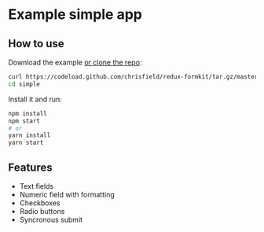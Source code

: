 # Example simple app

## How to use

Download the example [or clone the repo](https://github.com/chrisfield/redux-formkit):

```bash
curl https://codeload.github.com/chrisfield/redux-formkit/tar.gz/master | tar -xz --strip=2 "redux-formkit"-master/examples/simple
cd simple
```

Install it and run:

```bash
npm install
npm start
# or
yarn install
yarn start
```

## Features
* Text fields
* Numeric field with formatting
* Checkboxes
* Radio buttons
* Syncronous submit

